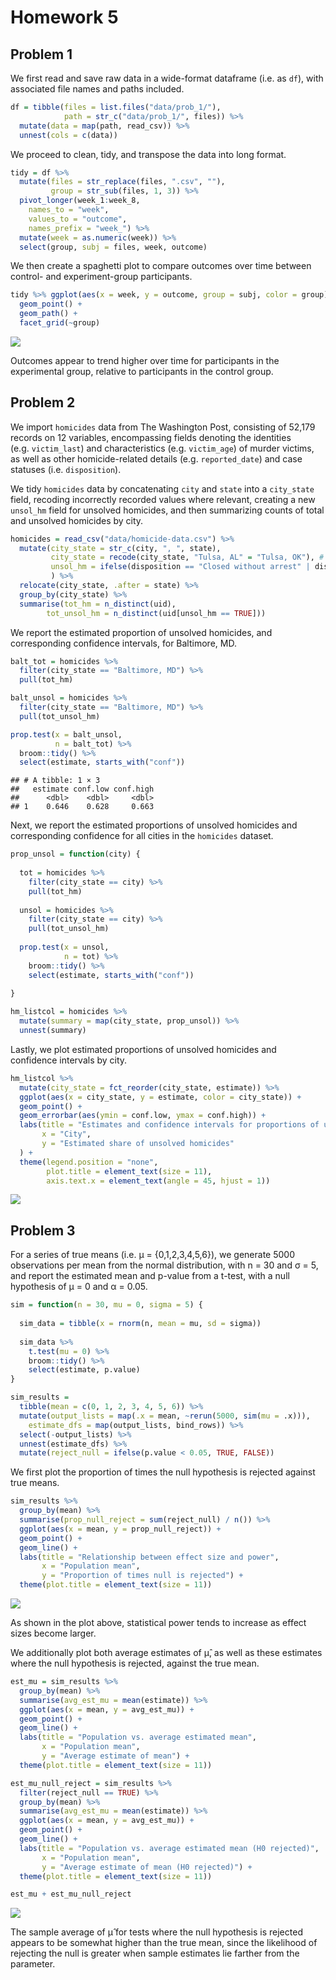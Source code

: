 Homework 5
================

## Problem 1

We first read and save raw data in a wide-format dataframe (i.e. as
`df`), with associated file names and paths included.

``` r
df = tibble(files = list.files("data/prob_1/"),
            path = str_c("data/prob_1/", files)) %>% 
  mutate(data = map(path, read_csv)) %>% 
  unnest(cols = c(data))
```

We proceed to clean, tidy, and transpose the data into long format.

``` r
tidy = df %>% 
  mutate(files = str_replace(files, ".csv", ""),
         group = str_sub(files, 1, 3)) %>% 
  pivot_longer(week_1:week_8,
    names_to = "week",
    values_to = "outcome",
    names_prefix = "week_") %>% 
  mutate(week = as.numeric(week)) %>% 
  select(group, subj = files, week, outcome)
```

We then create a spaghetti plot to compare outcomes over time between
control- and experiment-group participants.

``` r
tidy %>% ggplot(aes(x = week, y = outcome, group = subj, color = group)) +
  geom_point() + 
  geom_path() + 
  facet_grid(~group)
```

![](p8105_hw5_jc5635_files/figure-gfm/long_study_plot-1.png)<!-- -->

Outcomes appear to trend higher over time for participants in the
experimental group, relative to participants in the control group.

## Problem 2

We import `homicides` data from The Washington Post, consisting of
52,179 records on 12 variables, encompassing fields denoting the
identities (e.g. `victim_last`) and characteristics (e.g. `victim_age`)
of murder victims, as well as other homicide-related details
(e.g. `reported_date`) and case statuses (i.e. `disposition`).

We tidy `homicides` data by concatenating `city` and `state` into a
`city_state` field, recoding incorrectly recorded values where relevant,
creating a new `unsol_hm` field for unsolved homicides, and then
summarizing counts of total and unsolved homicides by city.

``` r
homicides = read_csv("data/homicide-data.csv") %>%
  mutate(city_state = str_c(city, ", ", state),
         city_state = recode(city_state, "Tulsa, AL" = "Tulsa, OK"), # apparent error in labeling of state
         unsol_hm = ifelse(disposition == "Closed without arrest" | disposition == "Open/No arrest", TRUE, FALSE)
         ) %>%
  relocate(city_state, .after = state) %>%
  group_by(city_state) %>%
  summarise(tot_hm = n_distinct(uid),
        tot_unsol_hm = n_distinct(uid[unsol_hm == TRUE]))
```

We report the estimated proportion of unsolved homicides, and
corresponding confidence intervals, for Baltimore, MD.

``` r
balt_tot = homicides %>%
  filter(city_state == "Baltimore, MD") %>%
  pull(tot_hm)

balt_unsol = homicides %>%
  filter(city_state == "Baltimore, MD") %>%
  pull(tot_unsol_hm)

prop.test(x = balt_unsol, 
          n = balt_tot) %>%
  broom::tidy() %>%
  select(estimate, starts_with("conf")) 
```

    ## # A tibble: 1 × 3
    ##   estimate conf.low conf.high
    ##      <dbl>    <dbl>     <dbl>
    ## 1    0.646    0.628     0.663

Next, we report the estimated proportions of unsolved homicides and
corresponding confidence for all cities in the `homicides` dataset.

``` r
prop_unsol = function(city) {
  
  tot = homicides %>%
    filter(city_state == city) %>%
    pull(tot_hm)
  
  unsol = homicides %>%
    filter(city_state == city) %>%
    pull(tot_unsol_hm)
  
  prop.test(x = unsol, 
            n = tot) %>%
    broom::tidy() %>%
    select(estimate, starts_with("conf"))
 
}

hm_listcol = homicides %>% 
  mutate(summary = map(city_state, prop_unsol)) %>%
  unnest(summary)
```

Lastly, we plot estimated proportions of unsolved homicides and
confidence intervals by city.

``` r
hm_listcol %>% 
  mutate(city_state = fct_reorder(city_state, estimate)) %>%
  ggplot(aes(x = city_state, y = estimate, color = city_state)) +
  geom_point() +
  geom_errorbar(aes(ymin = conf.low, ymax = conf.high)) +
  labs(title = "Estimates and confidence intervals for proportions of unsolved homicides, by city",
       x = "City",
       y = "Estimated share of unsolved homicides"
  ) +
  theme(legend.position = "none",
        plot.title = element_text(size = 11),
        axis.text.x = element_text(angle = 45, hjust = 1))
```

![](p8105_hw5_jc5635_files/figure-gfm/hm_plot-1.png)<!-- -->

## Problem 3

For a series of true means (i.e. μ = {0,1,2,3,4,5,6}), we generate 5000
observations per mean from the normal distribution, with n = 30 and σ =
5, and report the estimated mean and p-value from a t-test, with a null
hypothesis of μ = 0 and α = 0.05.

``` r
sim = function(n = 30, mu = 0, sigma = 5) {
  
  sim_data = tibble(x = rnorm(n, mean = mu, sd = sigma))
  
  sim_data %>%
    t.test(mu = 0) %>%
    broom::tidy() %>%
    select(estimate, p.value)
}

sim_results = 
  tibble(mean = c(0, 1, 2, 3, 4, 5, 6)) %>% 
  mutate(output_lists = map(.x = mean, ~rerun(5000, sim(mu = .x))),
    estimate_dfs = map(output_lists, bind_rows)) %>% 
  select(-output_lists) %>% 
  unnest(estimate_dfs) %>%
  mutate(reject_null = ifelse(p.value < 0.05, TRUE, FALSE))
```

We first plot the proportion of times the null hypothesis is rejected
against true means.

``` r
sim_results %>%
  group_by(mean) %>%
  summarise(prop_null_reject = sum(reject_null) / n()) %>%
  ggplot(aes(x = mean, y = prop_null_reject)) +
  geom_point() +
  geom_line() +
  labs(title = "Relationship between effect size and power",
       x = "Population mean",
       y = "Proportion of times null is rejected") +
  theme(plot.title = element_text(size = 11))
```

![](p8105_hw5_jc5635_files/figure-gfm/sim_plot_i-1.png)<!-- -->

As shown in the plot above, statistical power tends to increase as
effect sizes become larger.

We additionally plot both average estimates of μ̂, as well as these
estimates where the null hypothesis is rejected, against the true mean.

``` r
est_mu = sim_results %>%
  group_by(mean) %>%
  summarise(avg_est_mu = mean(estimate)) %>%
  ggplot(aes(x = mean, y = avg_est_mu)) +
  geom_point() +
  geom_line() +
  labs(title = "Population vs. average estimated mean",
       x = "Population mean",
       y = "Average estimate of mean") +
  theme(plot.title = element_text(size = 11))

est_mu_null_reject = sim_results %>%
  filter(reject_null == TRUE) %>%
  group_by(mean) %>%
  summarise(avg_est_mu = mean(estimate)) %>%
  ggplot(aes(x = mean, y = avg_est_mu)) +
  geom_point() +
  geom_line() +
  labs(title = "Population vs. average estimated mean (H0 rejected)",
       x = "Population mean",
       y = "Average estimate of mean (H0 rejected)") +
  theme(plot.title = element_text(size = 11))

est_mu + est_mu_null_reject
```

![](p8105_hw5_jc5635_files/figure-gfm/sim_plot_ii-1.png)<!-- -->

The sample average of μ̂ for tests where the null hypothesis is rejected
appears to be somewhat higher than the true mean, since the likelihood
of rejecting the null is greater when sample estimates lie farther from
the parameter.
